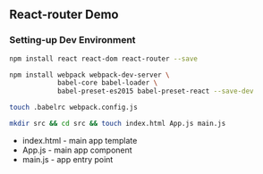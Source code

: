 ## React-router Demo

### Setting-up Dev Environment

```bash
npm install react react-dom react-router --save
```

```bash
npm install webpack webpack-dev-server \
            babel-core babel-loader \
            babel-preset-es2015 babel-preset-react --save-dev
```

```bash
touch .babelrc webpack.config.js
```

```bash
mkdir src && cd src && touch index.html App.js main.js
```

* index.html - main app template
* App.js - main app component
* main.js - app entry point